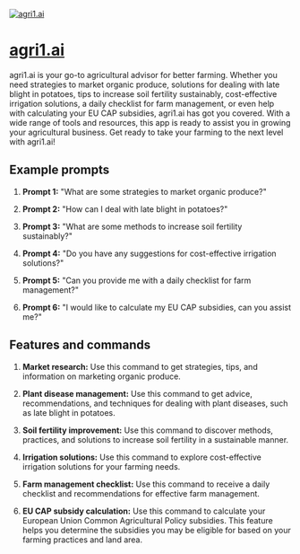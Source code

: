 [![agri1.ai](https://files.oaiusercontent.com/file-h4BtJnSqeW203I7KLEMY4Yfd?se=2123-10-16T22%3A04%3A56Z&sp=r&sv=2021-08-06&sr=b&rscc=max-age%3D31536000%2C%20immutable&rscd=attachment%3B%20filename%3Dnew_agri1_logo.jpg&sig=bHQuTV%2BCP0/QzC262aNPYGESHGr6DXIQVqNShNNzfj4%3D)](https://chat.openai.com/g/g-iWFptmqAp-agri1-ai)

# [agri1.ai](https://chat.openai.com/g/g-iWFptmqAp-agri1-ai)

agri1.ai is your go-to agricultural advisor for better farming. Whether you need strategies to market organic produce, solutions for dealing with late blight in potatoes, tips to increase soil fertility sustainably, cost-effective irrigation solutions, a daily checklist for farm management, or even help with calculating your EU CAP subsidies, agri1.ai has got you covered. With a wide range of tools and resources, this app is ready to assist you in growing your agricultural business. Get ready to take your farming to the next level with agri1.ai!

## Example prompts

1. **Prompt 1:** "What are some strategies to market organic produce?"

2. **Prompt 2:** "How can I deal with late blight in potatoes?"

3. **Prompt 3:** "What are some methods to increase soil fertility sustainably?"

4. **Prompt 4:** "Do you have any suggestions for cost-effective irrigation solutions?"

5. **Prompt 5:** "Can you provide me with a daily checklist for farm management?"

6. **Prompt 6:** "I would like to calculate my EU CAP subsidies, can you assist me?"

## Features and commands

1. **Market research:** Use this command to get strategies, tips, and information on marketing organic produce.

2. **Plant disease management:** Use this command to get advice, recommendations, and techniques for dealing with plant diseases, such as late blight in potatoes.

3. **Soil fertility improvement:** Use this command to discover methods, practices, and solutions to increase soil fertility in a sustainable manner.

4. **Irrigation solutions:** Use this command to explore cost-effective irrigation solutions for your farming needs.

5. **Farm management checklist:** Use this command to receive a daily checklist and recommendations for effective farm management.

6. **EU CAP subsidy calculation:** Use this command to calculate your European Union Common Agricultural Policy subsidies. This feature helps you determine the subsidies you may be eligible for based on your farming practices and land area.